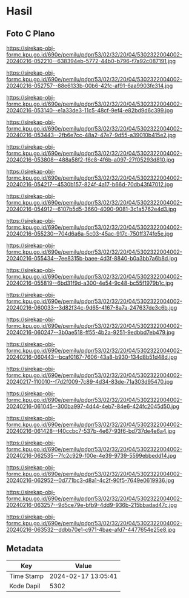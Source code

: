 # Hasil

## Foto C Plano

https://sirekap-obj-formc.kpu.go.id/690e/pemilu/pdpr/53/02/32/20/04/5302322004002-20240216-052210--638394eb-5772-44b0-b796-f7a92c087191.jpg

https://sirekap-obj-formc.kpu.go.id/690e/pemilu/pdpr/53/02/32/20/04/5302322004002-20240216-052757--88e6133b-00b6-42fc-af91-6aa9903fe314.jpg

https://sirekap-obj-formc.kpu.go.id/690e/pemilu/pdpr/53/02/32/20/04/5302322004002-20240216-053140--e1a33de3-11c5-48cf-9ef4-e82bd9d6c399.jpg

https://sirekap-obj-formc.kpu.go.id/690e/pemilu/pdpr/53/02/32/20/04/5302322004002-20240216-053443--2fb6e7cc-48a2-47e7-9d55-a39010b415e2.jpg

https://sirekap-obj-formc.kpu.go.id/690e/pemilu/pdpr/53/02/32/20/04/5302322004002-20240216-053808--488a58f2-f6c8-4f6b-a097-27f05293d810.jpg

https://sirekap-obj-formc.kpu.go.id/690e/pemilu/pdpr/53/02/32/20/04/5302322004002-20240216-054217--4530b157-824f-4a17-b66d-70db43f47012.jpg

https://sirekap-obj-formc.kpu.go.id/690e/pemilu/pdpr/53/02/32/20/04/5302322004002-20240216-054912--6107b5d5-3660-4090-9081-3c1a5762e4d3.jpg

https://sirekap-obj-formc.kpu.go.id/690e/pemilu/pdpr/53/02/32/20/04/5302322004002-20240216-055230--704d6a6a-5c03-45ac-917c-750ff374fe5e.jpg

https://sirekap-obj-formc.kpu.go.id/690e/pemilu/pdpr/53/02/32/20/04/5302322004002-20240216-055434--7ee8315b-baee-4d3f-8840-b0a3bb7a6b8d.jpg

https://sirekap-obj-formc.kpu.go.id/690e/pemilu/pdpr/53/02/32/20/04/5302322004002-20240216-055819--6bd31f9d-a300-4e54-9c48-bc55f1979b1c.jpg

https://sirekap-obj-formc.kpu.go.id/690e/pemilu/pdpr/53/02/32/20/04/5302322004002-20240216-060033--3d82f34c-9d65-4167-8a7a-247637de3c6b.jpg

https://sirekap-obj-formc.kpu.go.id/690e/pemilu/pdpr/53/02/32/20/04/5302322004002-20240216-060247--3b0ae518-ff55-4b2a-9251-9edbbd7eb479.jpg

https://sirekap-obj-formc.kpu.go.id/690e/pemilu/pdpr/53/02/32/20/04/5302322004002-20240216-060443--bcaf0167-7606-43a8-b930-134d8b51d48d.jpg

https://sirekap-obj-formc.kpu.go.id/690e/pemilu/pdpr/53/02/32/20/04/5302322004002-20240217-110010--f7d2f009-7c89-4d34-83de-71a303d95470.jpg

https://sirekap-obj-formc.kpu.go.id/690e/pemilu/pdpr/53/02/32/20/04/5302322004002-20240216-061045--300ba997-4d44-4eb7-84e6-424fc2045d50.jpg

https://sirekap-obj-formc.kpu.go.id/690e/pemilu/pdpr/53/02/32/20/04/5302322004002-20240216-061428--f40ccbc7-537b-4e67-93f6-bd737de4e6a4.jpg

https://sirekap-obj-formc.kpu.go.id/690e/pemilu/pdpr/53/02/32/20/04/5302322004002-20240216-062535--7fc2c929-f00e-4e39-9739-5599ebbedd14.jpg

https://sirekap-obj-formc.kpu.go.id/690e/pemilu/pdpr/53/02/32/20/04/5302322004002-20240216-062952--0d771bc3-d8a1-4c2f-90f5-7649e0619936.jpg

https://sirekap-obj-formc.kpu.go.id/690e/pemilu/pdpr/53/02/32/20/04/5302322004002-20240216-063257--9d5ce79e-bfb9-4dd9-936b-215bbadad47c.jpg

https://sirekap-obj-formc.kpu.go.id/690e/pemilu/pdpr/53/02/32/20/04/5302322004002-20240216-063532--ddbb70e1-c971-4bae-afd7-4477654e25e8.jpg


## Metadata

| Key        | Value               |
| ---------- | ------------------- |
| Time Stamp | 2024-02-17 13:05:41 |
| Kode Dapil | 5302                |



